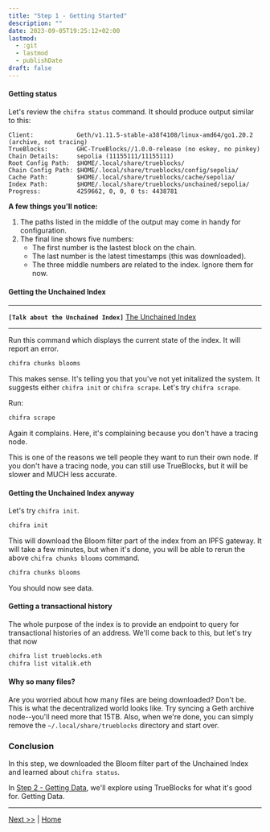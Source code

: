```yaml
---
title: "Step 1 - Getting Started"
description: ""
date: 2023-09-05T19:25:12+02:00
lastmod:
  - :git
  - lastmod
  - publishDate
draft: false
---
```


#### Getting status

Let's review the `chifra status` command. It should produce output similar to this:

```[plaintext]
Client:            Geth/v1.11.5-stable-a38f4108/linux-amd64/go1.20.2 (archive, not tracing)
TrueBlocks:        GHC-TrueBlocks//1.0.0-release (no eskey, no pinkey)
Chain Details:     sepolia (11155111/11155111)
Root Config Path:  $HOME/.local/share/trueblocks/
Chain Config Path: $HOME/.local/share/trueblocks/config/sepolia/
Cache Path:        $HOME/.local/share/trueblocks/cache/sepolia/
Index Path:        $HOME/.local/share/trueblocks/unchained/sepolia/
Progress:          4259662, 0, 0, 0 ts: 4438781
```

**A few things you'll notice:**

1. The paths listed in the middle of the output may come in handy for configuration.
2. The final line shows five numbers:
   - The first number is the lastest block on the chain.
   - The last number is the latest timestamps (this was downloaded).
   - The three middle numbers are related to the index. Ignore them for now.

#### Getting the Unchained Index

----
**`[Talk about the Unchained Index]`**
[The Unchained Index](https://docs.google.com/presentation/d/1_KoMQV7ciYctgwiGdLpwn9nU6swmlb1l-w9XQo-VrDk/edit?usp=sharing)

----

Run this command which displays the current state of the index. It will report an error.

```bash
chifra chunks blooms
```

This makes sense. It's telling you that you've not yet initalized the system. It suggests either `chifra init` or `chifra scrape`. Let's try `chifra scrape`.

Run:

```bash
chifra scrape
```

Again it complains. Here, it's complaining because you don't have a tracing node.

This is one of the reasons we tell people they want to run their own node. If you don't have a tracing node, you can still use TrueBlocks, but it will be slower and MUCH less accurate.

#### Getting the Unchained Index anyway

Let's try `chifra init`.

```bash
chifra init
```

This will download the Bloom filter part of the index from an IPFS gateway. It will take a few minutes, but when it's done, you will be able to rerun the above `chifra chunks blooms` command.

```bash
chifra chunks blooms
```

You should now see data.

#### Getting a transactional history

The whole purpose of the index is to provide an endpoint to query for transactional histories of an address. We'll come back to this, but let's try that now

```bash
chifra list trueblocks.eth
chifra list vitalik.eth
```

#### Why so many files?

Are you worried about how many files are being downloaded? Don't be. This is what the decentralized world looks like. Try syncing a Geth archive node--you'll need more that 15TB. Also, when we're done, you can simply remove the `~/.local/share/trueblocks` directory and start over.

### Conclusion

In this step, we downloaded the Bloom filter part of the Unchained Index and learned about `chifra status`.

In [Step 2 - Getting Data](/tutorials/step2), we'll explore using TrueBlocks for what it's good for. Getting Data.

---
[Next >>](/tutorials/step2) | [Home](/tutorials/)
